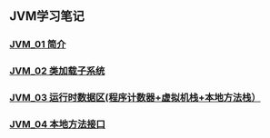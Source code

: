 ## JVM学习笔记

### [JVM_01 简介](https://juejin.im/post/5e71c5c96fb9a07c98550df2)
### [JVM_02 类加载子系统](https://juejin.im/post/5e71c9e1518825494f7e17d2)
### [JVM_03 运行时数据区(程序计数器+虚拟机栈+本地方法栈）](https://juejin.im/post/5e71d675f265da5711264f46)
### [JVM_04 本地方法接口](https://juejin.im/post/5e71eac36fb9a07c9c6a74c0)